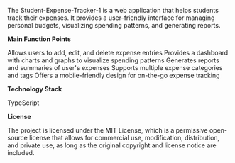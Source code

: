 The Student-Expense-Tracker-1 is a web application that helps students track their expenses. It provides a user-friendly interface for managing personal budgets, visualizing spending patterns, and generating reports.

**Main Function Points**

Allows users to add, edit, and delete expense entries
Provides a dashboard with charts and graphs to visualize spending patterns
Generates reports and summaries of user's expenses
Supports multiple expense categories and tags
Offers a mobile-friendly design for on-the-go expense tracking

**Technology Stack**

TypeScript

**License**

The project is licensed under the MIT License, which is a permissive open-source license that allows for commercial use, modification, distribution, and private use, as long as the original copyright and license notice are included.

